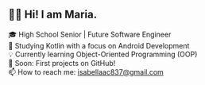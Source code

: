 ## 👋🏼 Hi! I am Maria.

🎓 High School Senior | Future Software Engineer  
📱 Studying Kotlin with a focus on Android Development  
💡 Currently learning Object-Oriented Programming (OOP)  
🚀 Soon: First projects on GitHub!  
📫 How to reach me: isabellaac837@gmail.com
<!---
M-ISA016/M-ISA016 is a ✨ special ✨ repository because its `README.md` (this file) appears on your GitHub profile.
You can click the Preview link to take a look at your changes.
--->
